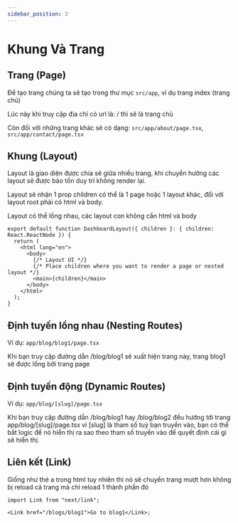 ```yaml
---
sidebar_position: 3
---
```


# Khung Và Trang

## Trang (Page)

Để tạo trang chúng ta sẽ tạo trong thư mục `src/app`, ví dụ trang index (trang chủ)

Lúc này khi truy cập địa chỉ có url là: / thì sẽ là trang chủ

Còn đối với những trang khác sẽ có dạng: `src/app/about/page.tsx`,
`src/app/contact/page.tsx`

## Khung (Layout)

Layout là giao diện được chia sẻ giữa nhiều trang, khi chuyển hướng các layout
sẽ được bảo tồn duy trì không render lại.

Layout sẽ nhận 1 prop children có thể là 1 page hoặc 1 layout khác, đối với
layout root phải có html và body.

Layout có thể lồng nhau, các layout con không cần html và body

```tsx title="src/app/layout.tsx"
export default function DashboardLayout({ children }: { children: React.ReactNode }) {
  return (
    <html lang="en">
      <body>
        {/* Layout UI */}
        {/* Place children where you want to render a page or nested layout */}
        <main>{children}</main>
      </body>
    </html>
  );
}
```

## Định tuyến lồng nhau (Nesting Routes)

Ví dụ: `app/blog/blog1/page.tsx`

Khi bạn truy cập đường dẫn /blog/blog1 sẽ xuất hiện trang này, trang blog1
sẽ được lồng bởi trang page

## Định tuyến động (Dynamic Routes)

Ví dụ: `app/blog/[slug]/page.tsx`

Khi bạn truy cập đường dẫn /blog/blog1 hay /blog/blog2 đều hướng tới
trang app/blog/[slug]/page.tsx vì [slug] là tham số tuỳ bạn truyền vào,
bạn có thể bắt logic để nó hiển thị ra sao theo tham số truyền vào để
quyết định cái gì sẽ hiển thị.

## Liên kết (Link)

Giống như thẻ a trong html tuy nhiên thì nó sẽ chuyển trang mượt hơn không
bị reload cả trang mà chỉ reload 1 thành phần đó

```tsx title="tsx"
import Link from "next/link";

<Link href="/blogs/blog1">Go to blog1</Link>;
```
